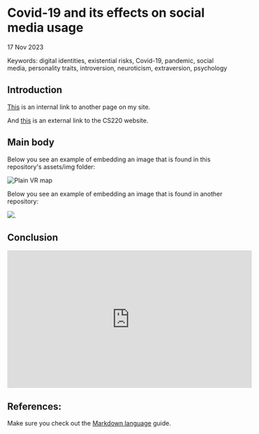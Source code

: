 # Covid-19 and its effects on social media usage

17 Nov 2023

Keywords: digital identities, existential risks, Covid-19, pandemic, social media, personality traits, introversion, neuroticism, extraversion, psychology

## Introduction
[This](assessement.md) is an internal link to another page on my site. 

And [this](https://navigatingthedigitalworld.com) is an external link to the CS220 website. 

## Main body 
Below you see an example of embedding an image that is found in this repository's assets/img folder: 

![Plain VR map](assets/img/vr-map-plain.svg)

Below you see an example of embedding an image that is found in another repository:

![](https://khofstadter.com/assets/img/2005-04-01-khofstadter-painting-chien.jpg). 

## Conclusion 

<iframe width="560" height="315" src="https://www.youtube.com/embed/lfPJ7Tz4JGs" title="YouTube video player" frameborder="0" allow="accelerometer; autoplay; clipboard-write; encrypted-media; gyroscope; picture-in-picture" allowfullscreen></iframe>

## References:
Make sure you check out the [Markdown language](https://guides.github.com/features/mastering-markdown/) guide. 


